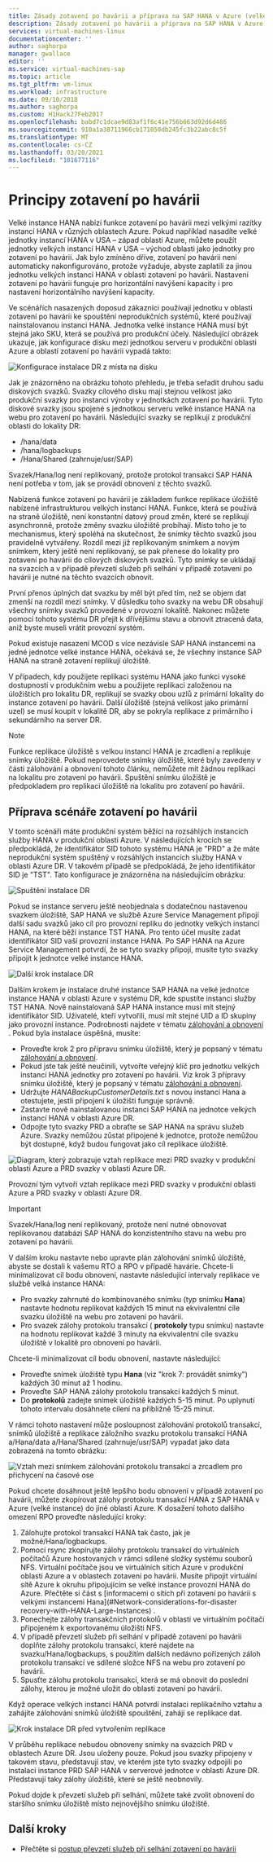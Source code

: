 ```yaml
---
title: Zásady zotavení po havárii a příprava na SAP HANA v Azure (velké instance) | Microsoft Docs
description: Zásady zotavení po havárii a příprava na SAP HANA v Azure (velké instance)
services: virtual-machines-linux
documentationcenter: ''
author: saghorpa
manager: gwallace
editor: ''
ms.service: virtual-machines-sap
ms.topic: article
ms.tgt_pltfrm: vm-linux
ms.workload: infrastructure
ms.date: 09/10/2018
ms.author: saghorpa
ms.custom: H1Hack27Feb2017
ms.openlocfilehash: babd7c1dcae9d83af1f6c41e756b663d92d6d486
ms.sourcegitcommit: 910a1a38711966cb171050db245fc3b22abc8c5f
ms.translationtype: MT
ms.contentlocale: cs-CZ
ms.lasthandoff: 03/20/2021
ms.locfileid: "101677116"
---
```

# <a name="disaster-recovery-principles"></a>Principy zotavení po havárii

Velké instance HANA nabízí funkce zotavení po havárii mezi velkými razítky instancí HANA v různých oblastech Azure. Pokud například nasadíte velké jednotky instancí HANA v USA – západ oblasti Azure, můžete použít jednotky velkých instancí HANA v USA – východ oblasti jako jednotky pro zotavení po havárii. Jak bylo zmíněno dříve, zotavení po havárii není automaticky nakonfigurováno, protože vyžaduje, abyste zaplatili za jinou jednotku velkých instancí HANA v oblasti zotavení po havárii. Nastavení zotavení po havárii funguje pro horizontální navýšení kapacity i pro nastavení horizontálního navýšení kapacity. 

Ve scénářích nasazených doposud zákazníci používají jednotku v oblasti zotavení po havárii ke spouštění neprodukčních systémů, které používají nainstalovanou instanci HANA. Jednotka velké instance HANA musí být stejná jako SKU, která se používá pro produkční účely. Následující obrázek ukazuje, jak konfigurace disku mezi jednotkou serveru v produkční oblasti Azure a oblastí zotavení po havárii vypadá takto:

![Konfigurace instalace DR z místa na disku](./media/hana-overview-high-availability-disaster-recovery/disaster_recovery_setup.PNG)

Jak je znázorněno na obrázku tohoto přehledu, je třeba seřadit druhou sadu diskových svazků. Svazky cílového disku mají stejnou velikost jako produkční svazky pro instanci výroby v jednotkách zotavení po havárii. Tyto diskové svazky jsou spojené s jednotkou serveru velké instance HANA na webu pro zotavení po havárii. Následující svazky se replikují z produkční oblasti do lokality DR:

- /hana/data
- /hana/logbackups 
- /Hana/Shared (zahrnuje/usr/SAP)

Svazek/Hana/log není replikovaný, protože protokol transakcí SAP HANA není potřeba v tom, jak se provádí obnovení z těchto svazků. 

Nabízená funkce zotavení po havárii je základem funkce replikace úložiště nabízené infrastrukturou velkých instancí HANA. Funkce, která se používá na straně úložiště, není konstantní datový proud změn, které se replikují asynchronně, protože změny svazku úložiště probíhají. Místo toho je to mechanismus, který spoléhá na skutečnost, že snímky těchto svazků jsou pravidelně vytvářeny. Rozdíl mezi již replikovaným snímkem a novým snímkem, který ještě není replikovaný, se pak přenese do lokality pro zotavení po havárii do cílových diskových svazků.  Tyto snímky se ukládají na svazcích a v případě převzetí služeb při selhání v případě zotavení po havárii je nutné na těchto svazcích obnovit.  

První přenos úplných dat svazku by měl být před tím, než se objem dat zmenší na rozdíl mezi snímky. V důsledku toho svazky na webu DR obsahují všechny snímky svazků provedené v provozní lokalitě. Nakonec můžete pomocí tohoto systému DR přejít k dřívějšímu stavu a obnovit ztracená data, aniž byste museli vrátit provozní systém.

Pokud existuje nasazení MCOD s více nezávisle SAP HANA instancemi na jedné jednotce velké instance HANA, očekává se, že všechny instance SAP HANA na straně zotavení replikují úložiště.

V případech, kdy použijete replikaci systému HANA jako funkci vysoké dostupnosti v produkčním webu a použijete replikaci založenou na úložištích pro lokalitu DR, replikují se svazky obou uzlů z primární lokality do instance zotavení po havárii. Další úložiště (stejná velikost jako primární uzel) se musí koupit v lokalitě DR, aby se pokryla replikace z primárního i sekundárního na server DR. 



>[!NOTE]
>Funkce replikace úložiště s velkou instancí HANA je zrcadlení a replikuje snímky úložiště. Pokud neprovedete snímky úložiště, které byly zavedeny v části zálohování a obnovení tohoto článku, nemůžete mít žádnou replikaci na lokalitu pro zotavení po havárii. Spuštění snímku úložiště je předpokladem pro replikaci úložiště na lokalitu pro zotavení po havárii.



## <a name="preparation-of-the-disaster-recovery-scenario"></a>Příprava scénáře zotavení po havárii
V tomto scénáři máte produkční systém běžící na rozsáhlých instancích služby HANA v produkční oblasti Azure. V následujících krocích se předpokládá, že identifikátor SID tohoto systému HANA je "PRD" a že máte neprodukční systém spuštěný v rozsáhlých instancích služby HANA v oblasti Azure DR. V takovém případě se předpokládá, že jeho identifikátor SID je "TST". Tato konfigurace je znázorněna na následujícím obrázku:

![Spuštění instalace DR](./media/hana-overview-high-availability-disaster-recovery/disaster_recovery_start1.PNG)

Pokud se instance serveru ještě neobjednala s dodatečnou nastavenou svazkem úložiště, SAP HANA ve službě Azure Service Management připojí další sadu svazků jako cíl pro provozní repliku do jednotky velkých instancí HANA, na které běží instance TST HANA. Pro tento účel musíte zadat identifikátor SID vaší provozní instance HANA. Po SAP HANA na Azure Service Management potvrdí, že se tyto svazky připojí, musíte tyto svazky připojit k jednotce velké instance HANA.

![Další krok instalace DR](./media/hana-overview-high-availability-disaster-recovery/disaster_recovery_start2.PNG)

Dalším krokem je instalace druhé instance SAP HANA na velké jednotce instance HANA v oblasti Azure v systému DR, kde spustíte instanci služby TST HANA. Nově nainstalovaná SAP HANA instance musí mít stejný identifikátor SID. Uživatelé, kteří vytvořili, musí mít stejné UID a ID skupiny jako provozní instance. Podrobnosti najdete v tématu [zálohování a obnovení](hana-backup-restore.md) . Pokud byla instalace úspěšná, musíte:

- Proveďte krok 2 pro přípravu snímku úložiště, který je popsaný v tématu [zálohování a obnovení](hana-backup-restore.md).
- Pokud jste tak ještě neučinili, vytvořte veřejný klíč pro jednotku velkých instancí HANA jednotky pro zotavení po havárii. Viz krok 3 přípravy snímku úložiště, který je popsaný v tématu [zálohování a obnovení](hana-backup-restore.md).
- Udržujte *HANABackupCustomerDetails.txt* s novou instancí Hana a otestujete, jestli připojení k úložišti funguje správně.  
- Zastavte nově nainstalovanou instanci SAP HANA na jednotce velkých instancí HANA v oblasti Azure DR.
- Odpojte tyto svazky PRD a obraťte se SAP HANA na správu služeb Azure. Svazky nemůžou zůstat připojené k jednotce, protože nemůžou být dostupné, když budou fungovat jako cíl replikace úložiště.  

![Diagram, který zobrazuje vztah replikace mezi PRD svazky v produkční oblasti Azure a PRD svazky v oblasti Azure DR.](./media/hana-overview-high-availability-disaster-recovery/disaster_recovery_start3.PNG)

Provozní tým vytvoří vztah replikace mezi PRD svazky v produkční oblasti Azure a PRD svazky v oblasti Azure DR.

>[!IMPORTANT]
>Svazek/Hana/log není replikovaný, protože není nutné obnovovat replikovanou databázi SAP HANA do konzistentního stavu na webu pro zotavení po havárii.

V dalším kroku nastavte nebo upravte plán zálohování snímků úložiště, abyste se dostali k vašemu RTO a RPO v případě havárie. Chcete-li minimalizovat cíl bodu obnovení, nastavte následující intervaly replikace ve službě velká instance HANA:
- Pro svazky zahrnuté do kombinovaného snímku (typ snímku **Hana**) nastavte hodnotu replikovat každých 15 minut na ekvivalentní cíle svazku úložiště na webu pro zotavení po havárii.
- Pro svazek zálohy protokolu transakcí ( **protokoly** typu snímku) nastavte na hodnotu replikovat každé 3 minuty na ekvivalentní cíle svazku úložiště v lokalitě pro obnovení po havárii.

Chcete-li minimalizovat cíl bodu obnovení, nastavte následující:
- Proveďte snímek úložiště typu **Hana** (viz "krok 7: provádět snímky") každých 30 minut až 1 hodinu.
- Proveďte SAP HANA zálohy protokolu transakcí každých 5 minut.
- Do **protokolů** zadejte snímek úložiště každých 5-15 minut. Po uplynutí tohoto intervalu dosáhnete cílení na přibližně 15-25 minut.

V rámci tohoto nastavení může posloupnost zálohování protokolů transakcí, snímků úložiště a replikace záložního svazku protokolu transakcí HANA a/Hana/data a/Hana/Shared (zahrnuje/usr/SAP) vypadat jako data zobrazená na tomto obrázku:

 ![Vztah mezi snímkem zálohování protokolu transakcí a zrcadlem pro přichycení na časové ose](./media/hana-overview-high-availability-disaster-recovery/snapmirror.PNG)

Pokud chcete dosáhnout ještě lepšího bodu obnovení v případě zotavení po havárii, můžete zkopírovat zálohy protokolu transakcí HANA z SAP HANA v Azure (velké instance) do jiné oblasti Azure. K dosažení tohoto dalšího omezení RPO proveďte následující kroky:

1. Zálohujte protokol transakcí HANA tak často, jak je možné/Hana/logbackups.
1. Pomocí rsync zkopírujte zálohy protokolu transakcí do virtuálních počítačů Azure hostovaných v rámci sdílené složky systému souborů NFS. Virtuální počítače jsou ve virtuálních sítích Azure v produkční oblasti Azure a v oblastech zotavení po havárii. Musíte připojit virtuální sítě Azure k okruhu připojujícím se velké instance provozní HANA do Azure. Přečtěte si část s [informacemi o sítích při zotavení po havárii s velkými instancemi Hana](#Network-considerations-for-disaster recovery-with-HANA-Large-Instances) . 
1. Ponechejte zálohy transakčních protokolů v oblasti ve virtuálním počítači připojeném k exportovanému úložišti NFS.
1. V případě převzetí služeb při selhání v případě zotavení po havárii doplňte zálohy protokolu transakcí, které najdete na svazku/Hana/logbackups, s použitím dalších nedávno pořízených záloh protokolu transakcí ve sdílené složce NFS na webu pro zotavení po havárii. 
1. Spusťte zálohu protokolu transakcí, která se má obnovit do poslední zálohy, kterou je možné uložit do oblasti zotavení po havárii.

Když operace velkých instancí HANA potvrdí instalaci replikačního vztahu a zahájíte zálohování snímků úložiště spouštění, zahájí se replikace dat.

![Krok instalace DR před vytvořením replikace](./media/hana-overview-high-availability-disaster-recovery/disaster_recovery_start4.PNG)

V průběhu replikace nebudou obnoveny snímky na svazcích PRD v oblastech Azure DR. Jsou uloženy pouze. Pokud jsou svazky připojeny v takovém stavu, představují stav, ve kterém jste tyto svazky odpojili po instalaci instance PRD SAP HANA v serverové jednotce v oblasti Azure DR. Představují taky zálohy úložiště, které se ještě neobnovily.

Pokud dojde k převzetí služeb při selhání, můžete také zvolit obnovení do staršího snímku úložiště místo nejnovějšího snímku úložiště.

## <a name="next-steps"></a>Další kroky

- Přečtěte si [postup převzetí služeb při selhání zotavení po havárii](hana-failover-procedure.md)
